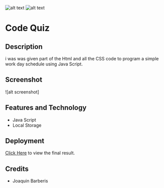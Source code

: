 
![alt text](https://img.shields.io/badge/License-GPLv2-brightgreen)
![alt text](https://img.shields.io/badge/Ver.-1.0.0-blue)
# Code Quiz

## Description
i was was given part of the Html and all the CSS code to program a simple work day schedule using Java Script.
## Screenshot

![alt screenshot] 


## Features and Technology

- Java Script
- Local Storage
  
  

## Deployment
[Click Here](https://jbarberisv.github.io/work-day-shedule/) to view the final result.


## Credits

* Joaquin Barberis